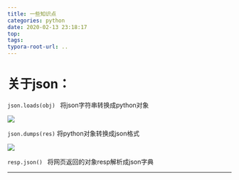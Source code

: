 ```yaml
---
title: 一些知识点
categories: python
date: 2020-02-13 23:18:17
top:
tags:
typora-root-url: ..
---
```




# **关于json：**

`json.loads(obj) `        将json字符串转换成python对象

![](/assets/M3UUpRPT0.png)

`json.dumps(res)`          将python对象转换成json格式

![](/assets/M1cC9XNVdLNEUvZlBBPT0.png)

`resp.json() `            将网页返回的对象resp解析成json字典

------

